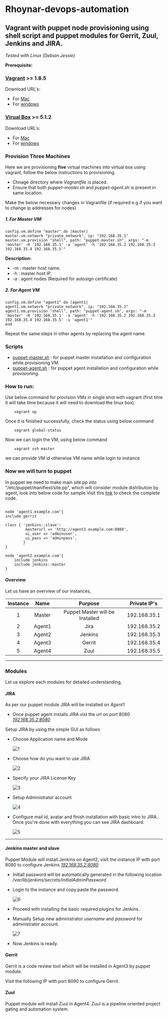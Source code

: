 # Rhoynar-devops-automation

## Vagrant with puppet node provisioning using shell script and puppet modules for  Gerrit, Zuul, Jenkins and JIRA.


  *Tested with Linux (Debian Jessie)*

**Prerequisite:**
### [Vagrant](https://www.vagrantup.com/downloads.html) >= 1.8.5

Download URL's:
- For [Mac](http://download.virtualbox.org/virtualbox/5.1.2/VirtualBox-5.1.2-108956-OSX.dmg)
- For [windows](http://download.virtualbox.org/virtualbox/5.1.2/VirtualBox-5.1.2-108956-Win.exe)

### [Virual Box](https://www.virtualbox.org/wiki/Downloads) >= 5.1.2

Download URL's:
- For [Mac](https://releases.hashicorp.com/vagrant/1.8.5/vagrant_1.8.5.dmg)
- For [windows](https://releases.hashicorp.com/vagrant/1.8.5/vagrant_1.8.5.msi)

### Provision Three Machines

Here we are provisioning **five** virtual machines into virtual box using vagrant, follow the below instructions to provisioning.
* Chnage directory where *Vagrantfile* is placed.
* Ensure that both *puppet-master.sh* and *puppet-agent.sh* is present in same location.

Make the below  necessary changes in Vagranfile (if required e.g if you want to change ip addresses for nodes)

##### 1. For Master VM:

```
config.vm.define "master" do |master|
master.vm.network "private_network", ip: "192.168.35.1"
master.vm.provision "shell", path: "puppet-master.sh", args: "-m 'master' -H '192.168.35.1' -a 'agent' -h '192.168.35.2 192.168.35.3 192.168.35.4 192.168.35.5'"
```

**Description:**
- -m : master host name.
- -h : master host IP.
- -a : agent nodes (Required for autosign certificate)

##### 2. For Agent VM

```
config.vm.define "agent1" do |agent1|
agent1.vm.network "private_network", ip: "192.168.35.2"
agent1.vm.provision "shell", path: "puppet-agent.sh", args: "-m 'master' -H '192.168.35.1' -a 'agent' -h '192.168.35.2 192.168.35.3 192.168.35.4 192.168.35.5' -i 'agent1'"
end
```

Repeat the same steps in other agents by replacing the agent name.

### Scripts

- [puppet-master.sh][master] : for puppet master installation and configuration while provisioning VM.
- [puppet-agent.sh][agent]   : for puppet agent installation and configuration while provisioning.

[master]: https://raw.githubusercontent.com/sagarinitcron/rhoynar-devops-automation/master/rhoynar-provision-puppetsetup/master-ss.sh
[agent]: https://raw.githubusercontent.com/sagarinitcron/rhoynar-devops-automation/master/rhoynar-provision-puppetsetup/agent-ss.sh

### How to run:

Use below command for provision VMs in single shot  with vagrant (first time it will take time because it will need to download the linux box).

```
	vagrant up
```

Once it is finished successfully, check the status using below command

```
	vagrant global-status
```

Now we can login the VM, using below command

```
	vagrant ssh master
```

we can provide VM id otherwise VM name while login to instance


### Now we will turn to puppet

In puppet we need to make main site.pp into "/etc/puppet/manifiest/site.pp", which will consider module distribution by agent, look into below code for sample.Visit this [link](https://raw.githubusercontent.com/sagarinitcron/rhoynar-devops-automation/master/) to check the complete code.

```

node 'agent1.example.com'{
include gerrit

class { 'jenkins::slave':
   		 masterurl => 'http://agent3.example.com:8080',
   		 ui_user => 'adminuser',
   		 ui_pass => 'adminpass',
		}
}

node 'agent2.example.com'{
	include jenkins
	include jenkins::master
}
```

#### Overview

Let us have an overview of our instances,

|Instance|Name|Purpose|Private IP's|
|:---:|:---:|:---:|:---:|
|1|Master|Puppet Master will be Installed|192.168.35.1|
|2|Agent1|Jira|192.168.35.2|
|3|Agent2|Jenkins|192.168.35.3|
|4|Agent3|Gerrit|192.168.35.4|
|5|Agent4|Zuul|192.168.35.5|

---

### Modules

Let us explore each modules for detailed understanding,

#### JIRA

As per our puppet module JIRA will be installed on *Agent1*

* Once puppet agent installs JIRA vist the url on port 8080 [*192.168.35.2:8080*](https://192.168.35.2:8080)

Setup JIRA by using the simple GUI as follows

* Choose Application name and Mode

  ![1](images/1.png)

* Choose how do you want to use JIRA

  ![2](images/2.png)

* Specify your JIRA License Key

  ![3](images/3.png)

* Setup Administrator account

  ![4](images/4.png)

* Configure mail id, avatar and finish installation with basic intro to JIRA. Once you're done with everything you can see JIRA dashboard.

  ![5](images/5.png)

---
#### Jenkins master and slave

Puppet Module will install Jenkins on Agent2, visit the instance IP with port 8080 to configure Jenkins [*192.168.35.2:8080*](https://192.168.35.2:8080)

* Initiall password will be automatically generated in the following location */var/lib/jenkins/secrets/initialAdminPassword*

* Login to the instance and copy paste the password.

  ![6](images/6.png)

* Proceed with installing the basic required plugins for Jenkins.

* Manually Setup new administrator *username* and *password* for administrator account.

  ![7](images/7.png)

* Now Jenkins is ready.

#### Gerrit

Gerrit is a code review tool which will be installed in Agent3 by puppet module.

Visit the following IP with port 8090 to configure Gerrit.

#### Zuul

Puppet module will install Zuul in Agent4. Zuul is a pipeline oriented project gating and automation system.
